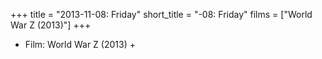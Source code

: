 +++
title = "2013-11-08: Friday"
short_title = "-08: Friday"
films = ["World War Z (2013)"]
+++


* Film: World War Z (2013) +
